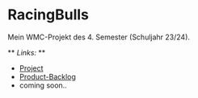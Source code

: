 # RacingBulls

Mein WMC-Projekt des 4. Semester (Schuljahr 23/24). 

** *Links:* **
- [Project](https://github.com/schodi/RacingBulls/blob/main/Mini-Proposal.pdf)
- [Product-Backlog](https://github.com/schodi/RacingBulls/blob/main/Product-Backlog.md)
- coming soon..